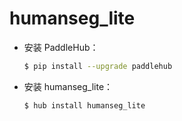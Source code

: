# humanseg_lite
* 安装 PaddleHub：

    ```bash
    $ pip install --upgrade paddlehub
    ```

* 安装 humanseg_lite：

    ```bash
    $ hub install humanseg_lite
    ```
